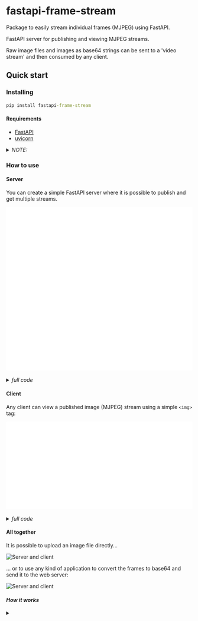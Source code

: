# fastapi-frame-stream

Package to easily stream individual frames (MJPEG) using FastAPI.

FastAPI server for publishing and viewing MJPEG streams.

Raw image files and images as base64 strings can be sent to a 'video stream' and then consumed by any client.

## Quick start

### Installing

```cmd
pip install fastapi-frame-stream
```

#### Requirements

- [FastAPI](https://fastapi.tiangolo.com/)
- [uvicorn](https://www.uvicorn.org/)

<details>
  <summary><i>NOTE:</i></summary>
  This package will also automatically install:

- imutils
- opencv-python
- python-miltipart

</details>

### How to use

#### Server

You can create a simple FastAPI server where it is possible to publish and get multiple streams.

![usage code](./_readme_imgs/usage_code.svg)

<details>
<summary><i>full code</i></summary>

```python
from fastapi import FastAPI, File, UploadFile
import uvicorn
from pydantic import BaseModel
from fastapi_frame_stream import FrameStreamer

app = FastAPI()
fs = FrameStreamer()

class InputImg(BaseModel):
    img_base64str : str


@app.post("/send_frame_from_string/{stream_id}")
async def send_frame_from_string(stream_id: str, d:InputImg):
    await fs.send_frame(stream_id, d.img_base64str)


@app.post("/send_frame_from_file/{stream_id}")
async def send_frame_from_file(stream_id: str, file: UploadFile = File(...)):
    await fs.send_frame(stream_id, file)


@app.get("/video_feed/{stream_id}")
async def video_feed(stream_id: str):
    return fs.get_stream(stream_id)


if __name__ == '__main__':
    uvicorn.run(app, host="0.0.0.0", port=5000)
```

</details>

#### Client

Any client can view a published image (MJPEG) stream using a simple ```<img>``` tag:

![usage code](./_readme_imgs/client_code.svg)

<details>
<summary><i>full code</i></summary>

```html
<!DOCTYPE html>
<html lang="en">
<head>
    <title>Testing fastapi-frame-stream</title>
</head>
<body>
    <img src="http://localhost:5000/video_feed/my_new_stream001">
</body>
</html>
```

</details>

#### All together

It is possible to upload an image file directly...

![Server and client](https://raw.githubusercontent.com/TiagoPrata/fastapi-frame-stream/main/_readme_imgs/usage001.gif)

... or to use any kind of application to convert the frames to base64 and send it to the web server:

![Server and client](https://raw.githubusercontent.com/TiagoPrata/fastapi-frame-stream/main/_readme_imgs/usage002.gif)

<h4><i>How it works</i></h4>

<details>
<summary></summary>

The frames sent throught the web server are stored in a temporary (in memory) SQLite DB...

![User sending frame](./_readme_imgs/sending_frame.png)

... and the last frame of each stream is retrieved everytime a client wants to visualize the stream.

![Retrieving stream](./_readme_imgs/getting_stream.png)

</details>